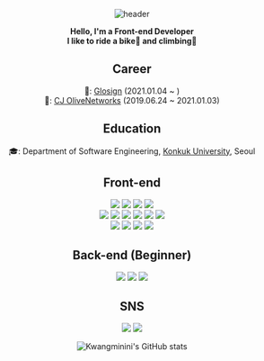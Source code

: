 
<div align="center"}>

![header](https://capsule-render.vercel.app/api?type=rounded&color=1e8ffa&height=200&section=header&text=Welcome%20with%20open%20arms&fontSize=50&fontColor=ffffff&desc=Kemon's%20Github%20profile&descSize=30&descAlign=64&descAlignY=68)

**Hello, I'm a Front-end Developer** <br/>
**I like to ride a bike🚴 and climbing🧗**

## Career
🏢: [Glosign](https://www.glosign.com) (2021.01.04 ~ ) <br/> 
🏢: [CJ OliveNetworks](https://www.cjolivenetworks.co.kr/) (2019.06.24 ~ 2021.01.03)<br/>
## Education
🎓: Department of Software Engineering, [Konkuk University](http://www.konkuk.ac.kr/do/Index.do), Seoul
## Front-end
<img src="https://img.shields.io/badge/HTML-E34F26?style=flat-square&logo=HTML5&logoColor=white"/>
<img src="https://img.shields.io/badge/CSS3-1155fb?style=flat-square&logo=CSS3&logoColor=white"/>
<img src="https://img.shields.io/badge/SCSS-CC6699?style=flat-square&logo=Sass&logoColor=white"/>
<img src="https://img.shields.io/badge/StyledComponents/Emotion-DB7093?style=flat-square&logo=Styled-components&logoColor=white"/><br/>
<img src="https://img.shields.io/badge/JavaScript-F7DF1E?style=flat-square&logo=JavaScript&logoColor=white"/>
<img src="https://img.shields.io/badge/TypeScript-3178C6?style=flat-square&logo=TypeScript&logoColor=white"/>
<img src="https://img.shields.io/badge/React-61DAFB?style=flat-square&logo=React&logoColor=white"/>
<img src="https://img.shields.io/badge/Redux-764ABC?style=flat-square&logo=Redux&logoColor=white"/>
<img src="https://img.shields.io/badge/ReduxThunk-764ABC?style=flat-square&logo=Redux&logoColor=white"/>
<img src="https://img.shields.io/badge/ReduxSaga-764ABC?style=flat-square&logo=Redux-Saga&logoColor=white"/> <br/>
<img src="https://img.shields.io/badge/Webpack-8DD6F9?style=flat-square&logo=Webpack&logoColor=white"/>
<img src="https://img.shields.io/badge/Recoil-1179fb?style=flat-square&logo=Recoil&logoColor=white"/>
 <img src="https://img.shields.io/badge/ReactQuery-FF4154?style=flat-square&logo=ReactQuery&logoColor=white"/>
<img src="https://img.shields.io/badge/Jest-C21325?style=flat-square&logo=Jest&logoColor=white"/>
 
## Back-end (Beginner)
 <img src="https://img.shields.io/badge/Nest-E0234E?style=flat-square&logo=NestJS&logoColor=white"/>
 <img src="https://img.shields.io/badge/Spring-6DB33F?style=flat-square&logo=Spring&logoColor=white"/>
 <img src="https://img.shields.io/badge/SpringBoot-6DB33F?style=flat-square&logo=SpringBoot&logoColor=white"/>
 
## SNS 
 <a href="https://always-develop.tistory.com/" target="_blank"><img src="https://img.shields.io/badge/Tistory-000000?style=flat-square&logo=tistory&logoColor=white"/></a>
 <a href="https://www.instagram.com/9angmini/" target="_blank"><img src="https://img.shields.io/badge/Instagram-E1306C?style=flat-square&logo=instagram&logoColor=white"/></a>

![Kwangminini's GitHub stats](https://github-readme-stats.vercel.app/api?username=kwangminini&show_icons=true&theme=algolia)

</div>
